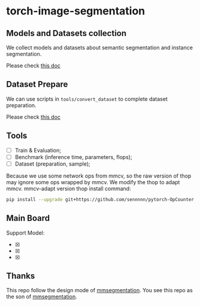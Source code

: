 # torch-image-segmentation

## Models and Datasets collection

We collect models and datasets about semantic segmentation and instance segmentation.

Please check [this doc](docs/record.md)

## Dataset Prepare

We can use scripts in `tools/convert_dataset` to complete dataset preparation.

Please check [this doc](docs/dataset_prepare.md)

## Tools

- [ ] Train & Evaluation;
- [ ] Benchmark (inference time, parameters, flops);
- [ ] Dataset (preparation, sample);

Because we use some network ops from mmcv, so the raw version of thop may ignore some ops wrapped by mmcv. We modify the thop to adapt mmcv. mmcv-adapt version thop install command:

```bash
pip install --upgrade git+https://github.com/sennnnn/pytorch-OpCounter.git
```

## Main Board

Support Model:

- [x]
- [x]
- [x]

## Thanks

This repo follow the design mode of [mmsegmentation](https://github.com/open-mmlab/mmsegmentation). You see this repo as the son of [mmsegmentation](https://github.com/open-mmlab/mmsegmentation).
